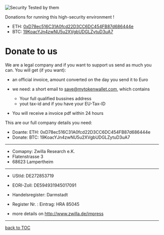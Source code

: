 ![Security Tested by them](https://mytokenwallet.com/images/SiteSecutiry-MyTokenWallet.com.png)

Donations for running this high-security environment !
* ETH: [0xD78ec516C31A0fcd22D3CC6DC454FB87d686444e](https://www.mytokenwallet.com/#send-transaction)
* BTC: [19KoacYJn4zwNU5u2XVgbUDGLZytuD3uA7](https://www.coinbase.com/checkouts/e8a5a4c74c651d4c4f8db10f8f9ad6c3)

# Donate to us 
We are a legal company and if you want to support us send as much you can.
You will get (if you want):

* an official invoice, amount converted on the day you send it to Euro
* we need: a short email to save@mytokenwallet.com, which contains
    * Your full qualified bussines address
    * yout tax-id and if you have your EU-Tax-ID
    
* You will receive a invoice pdf within 24 hours

This are our full company details you need:

* Doante: ETH: 0xD78ec516C31A0fcd22D3CC6DC454FB87d686444e
* Donate: BTC: 19KoacYJn4zwNU5u2XVgbUDGLZytuD3uA7
***
* Comapny: Zwilla Research e.K.
* Flatenstrasse 3
* 68623 Lampertheim
***
* UStId: DE272853719
* EORI-Zoll: DE594931945017091
* Handelsregister: Darmstadt
* Register Nr. : Eintrag: HRA 85045

* more details on http://www.zwilla.de/impress

***

[back to TOC](../docs/DOCS-TOC.md)

